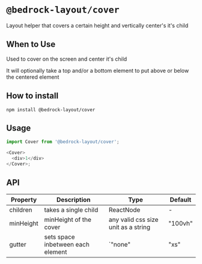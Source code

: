 # `@bedrock-layout/cover`

Layout helper that covers a certain height and vertically center's it's child

## When to Use

Used to cover on the screen and center it's child

It will optionally take a top and/or a bottom element to put above or below the centered element

## How to install

`npm install @bedrock-layout/cover`

## Usage

```javascript
import Cover from '@bedrock-layout/cover';

<Cover>
  <div>1</div>
</Cover>;
```

## API

| Property  | Description                       | Type                                                       | Default |
| --------- | --------------------------------- | ---------------------------------------------------------- | ------- |
| children  | takes a single child              | ReactNode                                                  | -       |
| minHeight | minHeight of the cover            | any valid css size unit as a string                        | "100vh" |
| gutter    | sets space inbetween each element | `"none" | "xs" | "sm" | "md" | "lg" | "lg" | "xl" | "xxl"` | `lg`    |
